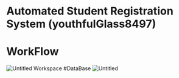 # Automated Student Registration System (youthfulGlass8497) 
# WorkFlow
![Untitled Workspace](https://user-images.githubusercontent.com/105913379/201508884-c0055885-9894-4a3c-9a6a-94de51988df2.jpg)
#DataBase
![Untitled](https://user-images.githubusercontent.com/105913379/201508890-4d3f5cd3-88c4-429e-8fce-f95cc4725fed.png)


